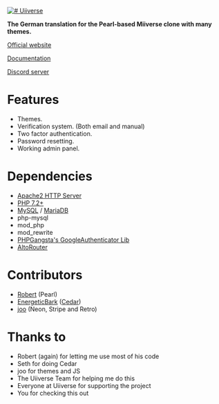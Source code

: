 [![# Uiiverse](https://i.ibb.co/dMPvqk9/logo.png)](https://uiiverse.xyz/)

**The German translation for the Pearl-based Miiverse clone with many themes.**

[Official website](https://uiiverse.xyz/)

[Documentation](https://uiiverse.readthedocs.io/en/latest/)

[Discord server](https://discord.gg/7ZE4dp5)

# Features

- Themes.
- Verification system. (Both email and manual)
- Two factor authentication.
- Password resetting.
- Working admin panel.

# Dependencies

- [Apache2 HTTP Server](https://httpd.apache.org/)
- [PHP 7.2+](https://www.php.net/downloads.php)
- [MySQL](https://www.mysql.com/) / [MariaDB](https://mariadb.com/)
- php-mysql
- mod_php
- mod_rewrite
- [PHPGangsta's GoogleAuthenticator Lib](https://github.com/PHPGangsta/GoogleAuthenticator/)
- [AltoRouter](https://github.com/dannyvankooten/AltoRouter)

# Contributors

- [Robert](https://gitlab.com/benatpearl) (Pearl)
- [EnergeticBark](https://github.com/EnergeticBark/) ([Cedar](https://github.com/EnergeticBark/Cedar-PHP))
- [joo](https://github.com/j0w0) (Neon, Stripe and Retro)

# Thanks to

- Robert (again) for letting me use most of his code
- Seth for doing Cedar
- joo for themes and JS
- The Uiiverse Team for helping me do this
- Everyone at Uiiverse for supporting the project
- You for checking this out
